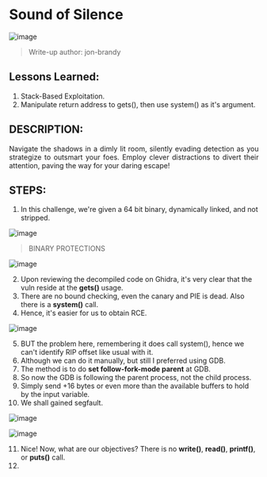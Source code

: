 # Sound of Silence

![image](https://github.com/jon-brandy/hackthebox/assets/70703371/c00cb1d6-aa6b-4bff-b60d-65115285d01f)


> Write-up author: jon-brandy

## Lessons Learned:
1. Stack-Based Exploitation.
2. Manipulate return address to gets(), then use system() as it's argument.

## DESCRIPTION:

<p align="justify">Navigate the shadows in a dimly lit room, silently evading detection as you strategize to outsmart your foes. Employ clever distractions to divert their attention, paving the way for your daring escape!</p>

## STEPS:
1. In this challenge, we're given a 64 bit binary, dynamically linked, and not stripped.

![image](https://github.com/jon-brandy/hackthebox/assets/70703371/5e40093d-ac65-4955-9bb6-93899c3d2a2f)


> BINARY PROTECTIONS

![image](https://github.com/jon-brandy/hackthebox/assets/70703371/e53e26ae-0d6c-457f-a5d7-e643dec8c82e)


2. Upon reviewing the decompiled code on Ghidra, it's very clear that the vuln reside at the **gets()** usage.
3. There are no bound checking, even the canary and PIE is dead. Also there is a **system()** call.
4. Hence, it's easier for us to obtain RCE.

![image](https://github.com/jon-brandy/hackthebox/assets/70703371/921676d0-52ff-4216-ac33-93d6275740da)


5. BUT the problem here, remembering it does call system(), hence we can't identify RIP offset like usual with it.
6. Although we can do it manually, but still I preferred using GDB.
7. The method is to do **set follow-fork-mode parent** at GDB.
8. So now the GDB is following the parent process, not the child process.
9. Simply send +16 bytes or even more than the available buffers to hold by the input variable.
10. We shall gained segfault.

![image](https://github.com/jon-brandy/hackthebox/assets/70703371/4860fb58-d5a6-4801-b9fc-b20a8200d512)


![image](https://github.com/jon-brandy/hackthebox/assets/70703371/cbbd5a52-3c99-44fb-9230-93511d71b80c)


11. Nice! Now, what are our objectives? There is no **write()**, **read()**, **printf()**, or **puts()** call.
12. 
